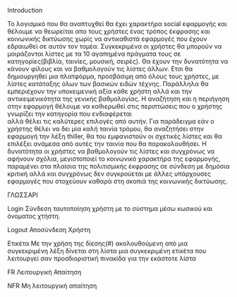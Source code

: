 
Introduction


Το λογισμικό που θα αναπτυχθεί θα έχει χαρακτήρα social εφαρμογής και θέλουμε να θεωρείται απο τους χρήστες 
ένας τρόπος έκφρασης και κοινωνικής δικτύωσης χωρίς να αντικαθιστά εφαρμογές που έχουν εδραιωθεί σε αυτόν τον τομέα.
Συγκεκριμένα οι χρήστες θα μπορούν να μοιράζονται λίστες με τα 10 αγαπημένα πράγματα τους σε κατηγορίες(βιβλία, ταινίες, μουσική, σειρές).
Θα έχουν την δυνατότητα να κάνουν φίλους και να βαθμολογούν τις λίστες άλλων. Ετσι θα δημιουργηθεί μια πλατφόρμα, προσβάσιμη από όλους
τους χρήστες, με λίστες κατάταξης όλων των βασικών ειδών τέχνης. Παράλληλα θα εμπεριέχουν την  υποκειμενική αξία κάθε χρήστη αλλά και
την αντικειμενικότητα της γενικής βαθμολογίας.
Η αναζήτηση και η περιήγηση στην εφαρμογή θέλουμε να καθιερωθεί στις περιπτώσεις που ο χρήστης γνωρίζει την κατηγορία που ενδιαφέρεται  
αλλά θέλει τις καλύτερες επιλογές από αυτήν. Για παράδειγμα εάν ο χρήστης θέλει να δει μία καλή ταινία τρόμου, θα αναζητήσει στην εφαρμογή
την λέξη thiller, θα του εμφανιστούν οι σχετικές λίστες και θα επιλέξει ανάμεσα από αυτές την ταινία που θα παρακολουθήσει.
Η δυνατότητα οι χρήστες να  βαθμολογούν τις λίστες και συγχρόνως να αφήνουν σχόλια, μεγιστοποιεί το κοινωνικό χαρακτήρα της εφαρμογής,
παραμένει στα πλαίσια της πολιτισμικής έκφρασης σε σύνδεση με δημόσια κριτική αλλά και συγχρόνως δεν συγκρούεται με άλλες υπάρχουσες
εφαρμογές που στοχεύουν καθαρά στη σκοπιά της κοινωνικής δικτύωσης.


ΓΛΩΣΣΑΡΙ

Login 
Σύνδεση ταυτοποίηση χρήστη με το σύστημα μέσω κωσικού και όνοματος χτήστη.

Logout
Αποσύνδεση Χρήστη

Ετικέτα
Με την χρήση της δίεσης(#) ακολουθούμενη από μια συγκεκριμένη λέξη δίνεται στη λίστα μια συγκεκριμένη ετικέτα που λειτουργεί σαν 
προσδιοριστική πινακίδα για την εκάστοτε λίστα 

FR
Λειτουργική Απαίτηση 

NFR
Μη λειτουργική απαίτηση 















